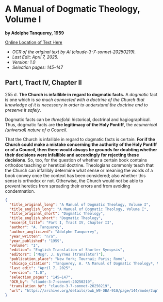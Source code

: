# A Manual of Dogmatic Theology, Volume I

**by Adolphe Tanquerey, 1959**

[Online Location of Text Here](https://archive.org/details/bwb_W9-DBA-910/page/144/mode/2up?view=theater)

- *OCR of the original text by AI (claude-3-7-sonnet-20250219).*
- *Last Edit: April 7, 2025.*
- *Version: 1.0*
- *Selection pages: 145–147*

## Part I, Tract IV, Chapter II

255 d. **The Church is infallible in regard to dogmatic facts.** A *dogmatic* fact is one which is *so much connected with a doctrine of the Church that knowledge of it is necessary in order to understand the doctrine and to preserve it safely*.

Dogmatic facts can be *threefold*: historical, doctrinal and hagiographical. Thus, dogmatic facts are **the legitimacy of the Holy Pontiff**, the *ecumenical (universal) nature of a Council*.

That the Church is infallible in regard to dogmatic facts is certain. **For if the Church could make a mistake concerning the authority of the Holy Pontiff or of a Council, then there would always be grounds for doubting whether their decisions were infallible and accordingly for rejecting these decisions.** So, too, for the question of whether a certain book contains orthodox teaching or heretical doctrine. Theologians commonly teach that the Church can infallibly determine what sense or meaning the words of a book convey once the context has been considered; also whether this sense is orthodox or not. Otherwise, the Church would not be able to prevent heretics from spreading their errors and from avoiding condemnation.

```json
{
  "title_original_long": "A Manual of Dogmatic Theology, Volume I",
  "title_english_long": "A Manual of Dogmatic Theology, Volume I",
  "title_original_short": "Dogmatic Theology",
  "title_english_short": "Dogmatic Theology",
  "excerpt_title": "Part I, Tract IV, Chapter II",
  "author": "A. Tanquerey",
  "author_anglicized": "Adolphe Tanquerey",
  "year_written": "n/a",
  "year_published": "1959",
  "volume": "I",
  "edition": "English Translation of Shorter Synopsis",
  "editors": ["Msgr. J. Byrnes (translator)"],
  "publication_place": "New York; Tournai; Paris; Rome",
  "chicago_citation": "Tanquerey, A. *A Manual of Dogmatic Theology*, Vol. I. Translated by Msgr. J. Byrnes. New York; Tournai; Paris; Rome: Desclée Company, 1959.",
  "last_edit": "April 7, 2025",
  "version": "1.0",
  "selection_pages": "145–147",
  "OCR_by": "claude-3-7-sonnet-20250219",
  "translation_by": "claude-3-7-sonnet-20250219",
  "url": "https://archive.org/details/bwb_W9-DBA-910/page/144/mode/2up?view=theater"
}
```
